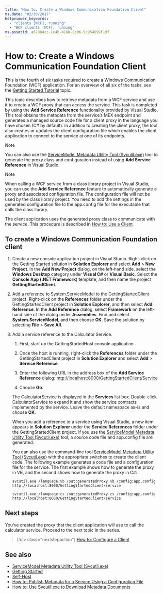 ```yaml
---
title: "How to: Create a Windows Communication Foundation Client"
ms.date: "03/30/2017"
helpviewer_keywords:
  - "clients [WCF], running"
  - "WCF clients [WCF], running"
ms.assetid: a67884cc-1c4b-416b-8c96-5c954099f19f
---
```

# How to: Create a Windows Communication Foundation Client

This is the fourth of six tasks required to create a Windows Communication Foundation (WCF) application. For an overview of all six of the tasks, see the [Getting Started Tutorial](../../../docs/framework/wcf/getting-started-tutorial.md) topic.

This topic describes how to retrieve metadata from a WCF service and use it to create a WCF proxy that can access the service. This task is completed by using the **Add Service Reference** functionality provided by Visual Studio. This tool obtains the metadata from the service’s MEX endpoint and generates a managed source code file for a client proxy in the language you have chosen (C# by default). In addition to creating the client proxy, the tool also creates or updates the client configuration file which enables the client application to connect to the service at one of its endpoints.

> [!NOTE]
> You can also use the [ServiceModel Metadata Utility Tool (Svcutil.exe)](../../../docs/framework/wcf/servicemodel-metadata-utility-tool-svcutil-exe.md) tool to generate the proxy class and configuration instead of using **Add Service Reference** in Visual Studio.

> [!NOTE]
> When calling a WCF service from a class library project in Visual Studio, you can use the **Add Service Reference** feature to automatically generate a proxy and associated configuration file. The configuration file will not be used by the class library project. You need to add the settings in the generated configuration file to the app.config file for the executable that calls the class library.

The client application uses the generated proxy class to communicate with the service. This procedure is described in [How to: Use a Client](../../../docs/framework/wcf/how-to-use-a-wcf-client.md).

## To create a Windows Communication Foundation client

1. Create a new console application project in Visual Studio. Right-click on the Getting Started solution in **Solution Explorer** and select **Add** > **New Project**. In the **Add New Project** dialog, on the left-hand side, select the **Windows Desktop** category under **Visual C#** or **Visual Basic**. Select the **Console App (.NET Framework)** template, and then name the project **GettingStartedClient**.

2. Add a reference to System.ServiceModel to the GettingStartedClient project. Right-click on the **References** folder under the GettingStartedClient project in **Solution Explorer**, and then select **Add Reference**. In the **Add Reference** dialog, select **Framework** on the left-hand side of the dialog under **Assemblies**. Find and select **System.ServiceModel**, and then choose **OK**. Save the solution by selecting **File** > **Save All**.

3. Add a service reference to the Calculator Service.

   1. First, start up the GettingStartedHost console application.

   2. Once the host is running, right-click the **References** folder under the GettingStartedClient project in **Solution Explorer** and select **Add** > **Service Reference**.

   3. Enter the following URL in the address box of the **Add Service Reference** dialog: [http://localhost:8000/GettingStartedClient/Service](http://localhost:8000/GettingStartedClient/Service)

   4. Choose **Go**.

   The CalculatorService is displayed in the **Services** list box. Double-click CalculatorService to expand it and show the service contracts implemented by the service. Leave the default namespace as-is and choose **OK**.

    When you add a reference to a service using Visual Studio, a new item appears in **Solution Explorer** under the **Service References** folder under the GettingStartedClient project. If you use the [ServiceModel Metadata Utility Tool (Svcutil.exe)](../../../docs/framework/wcf/servicemodel-metadata-utility-tool-svcutil-exe.md) tool, a source code file and app.config file are generated.

    You can also use the command-line tool [ServiceModel Metadata Utility Tool (Svcutil.exe)](../../../docs/framework/wcf/servicemodel-metadata-utility-tool-svcutil-exe.md) with the appropriate switches to create the client code. The following example generates a code file and a configuration file for the service. The first example shows how to generate the proxy in VB, and the second shows how to generate the proxy in C#:

    ```shell
    svcutil.exe /language:vb /out:generatedProxy.vb /config:app.config http://localhost:8000/GettingStartedClient/service
    ```

    ```shell
    svcutil.exe /language:cs /out:generatedProxy.cs /config:app.config http://localhost:8000/GettingStartedClient/service
    ```

## Next steps

You've created the proxy that the client application will use to call the calculator service. Proceed to the next topic in the series.

> [!div class="nextstepaction"]
> [How to: Configure a Client](../../../docs/framework/wcf/how-to-configure-a-basic-wcf-client.md)

## See also

- [ServiceModel Metadata Utility Tool (Svcutil.exe)](../../../docs/framework/wcf/servicemodel-metadata-utility-tool-svcutil-exe.md)
- [Getting Started](../../../docs/framework/wcf/samples/getting-started-sample.md)
- [Self-Host](../../../docs/framework/wcf/samples/self-host.md)
- [How to: Publish Metadata for a Service Using a Configuration File](../../../docs/framework/wcf/feature-details/how-to-publish-metadata-for-a-service-using-a-configuration-file.md)
- [How to: Use Svcutil.exe to Download Metadata Documents](../../../docs/framework/wcf/feature-details/how-to-use-svcutil-exe-to-download-metadata-documents.md)

